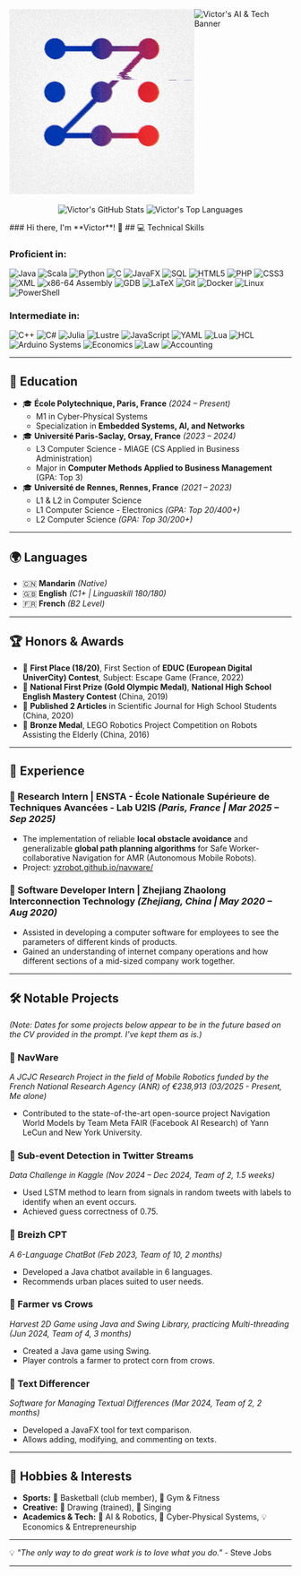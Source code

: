 <div style="display: flex; justify-content: space-between; align-items: flex-start;">
  <p style="margin: 0;"> <!-- 移除了 align 属性，因为会被 flex 控制 -->
    <img src="https://raw.githubusercontent.com/FBI-openup/FBI-openup/master/9z_blur.gif" alt="Victor's AI & Tech Banner" width="350px">
  </p>
  <p style="margin: 0;"> <!-- 移除了 align 属性 -->
    <img src="https://raw.githubusercontent.com/FBI-openup/FBI-openup/master/neuro.gif" alt="Victor's AI & Tech Banner" width="400px">
  </p>
</div>
<p align="center">
  <img align="center" src="https://github-readme-stats.vercel.app/api?username=FBI-openup&show_icons=true&theme=radical&include_all_commits=true&count_private=true" alt="Victor's GitHub Stats"/>
  <img align="center" src="https://github-readme-stats.vercel.app/api/top-langs/?username=FBI-openup&layout=compact&theme=radical" alt="Victor's Top Languages"/>
</p>
### Hi there, I'm **Victor**! 👋
## 💻 Technical Skills

### Proficient in:
<p align="left">
  <img src="https://img.shields.io/badge/Java-ED8B00?style=for-the-badge&logo=openjdk&logoColor=white" alt="Java"/>
  <img src="https://img.shields.io/badge/Scala-DC322F?style=for-the-badge&logo=scala&logoColor=white" alt="Scala"/>
  <img src="https://img.shields.io/badge/Python-3776AB?style=for-the-badge&logo=python&logoColor=white" alt="Python"/>
  <img src="https://img.shields.io/badge/C-00599C?style=for-the-badge&logo=c&logoColor=white" alt="C"/>
  <img src="https://img.shields.io/badge/JavaFX-007396?style=for-the-badge&logo=openjfx&logoColor=white" alt="JavaFX"/>
  <img src="https://img.shields.io/badge/SQL-4479A1?style=for-the-badge&logo=mysql&logoColor=white" alt="SQL"/>
  <img src="https://img.shields.io/badge/HTML5-E34F26?style=for-the-badge&logo=html5&logoColor=white" alt="HTML5"/>
  <img src="https://img.shields.io/badge/PHP-777BB4?style=for-the-badge&logo=php&logoColor=white" alt="PHP"/>
  <img src="https://img.shields.io/badge/CSS3-1572B6?style=for-the-badge&logo=css3&logoColor=white" alt="CSS3"/>
  <img src="https://img.shields.io/badge/XML-000000?style=for-the-badge&logo=feedly&logoColor=white" alt="XML"/> <!-- Using Feedly logo as a stand-in for generic XML -->
  <img src="https://img.shields.io/badge/x86_64_Assembly-522D80?style=for-the-badge&logo=intel&logoColor=white" alt="x86-64 Assembly"/>
  <img src="https://img.shields.io/badge/GDB-CC0000?style=for-the-badge&logo=gnu&logoColor=white" alt="GDB"/>
  <img src="https://img.shields.io/badge/LaTeX-008080?style=for-the-badge&logo=latex&logoColor=white" alt="LaTeX"/>
  <img src="https://img.shields.io/badge/Git-F05032?style=for-the-badge&logo=git&logoColor=white" alt="Git"/>
  <img src="https://img.shields.io/badge/Docker-2496ED?style=for-the-badge&logo=docker&logoColor=white" alt="Docker"/>
  <img src="https://img.shields.io/badge/Linux-FCC624?style=for-the-badge&logo=linux&logoColor=black" alt="Linux"/>
  <img src="https://img.shields.io/badge/PowerShell-5391FE?style=for-the-badge&logo=powershell&logoColor=white" alt="PowerShell"/>
</p>

### Intermediate in:
<p align="left">
  <img src="https://img.shields.io/badge/C++-00599C?style=for-the-badge&logo=cplusplus&logoColor=white" alt="C++"/>
  <img src="https://img.shields.io/badge/C%23-239120?style=for-the-badge&logo=c-sharp&logoColor=white" alt="C#"/>
  <img src="https://img.shields.io/badge/Julia-9558B2?style=for-the-badge&logo=julia&logoColor=white" alt="Julia"/>
  <img src="https://img.shields.io/badge/Lustre-FF6B00?style=for-the-badge&logoColor=white&text=Lustre" alt="Lustre"/> <!-- No specific logo for Lustre, using text -->
  <img src="https://img.shields.io/badge/JavaScript-F7DF1E?style=for-the-badge&logo=javascript&logoColor=black" alt="JavaScript"/>
  <img src="https://img.shields.io/badge/YAML-CB171E?style=for-the-badge&logo=yaml&logoColor=white" alt="YAML"/>
  <img src="https://img.shields.io/badge/Lua-2C2D72?style=for-the-badge&logo=lua&logoColor=white" alt="Lua"/>
  <img src="https://img.shields.io/badge/HCL-6836F2?style=for-the-badge&logo=hashicorp&logoColor=white" alt="HCL"/>
  <img src="https://img.shields.io/badge/Arduino-00979D?style=for-the-badge&logo=arduino&logoColor=white" alt="Arduino Systems"/>
  <img src="https://img.shields.io/badge/Economics-0077B5?style=for-the-badge&logoColor=white&text=Economics" alt="Economics"/>
  <img src="https://img.shields.io/badge/Law-808080?style=for-the-badge&logoColor=white&text=Law" alt="Law"/>
  <img src="https://img.shields.io/badge/Accounting-4CAF50?style=for-the-badge&logoColor=white&text=Accounting" alt="Accounting"/>
</p>

---

## 🏫 Education

- 🎓 **École Polytechnique, Paris, France** *(2024 – Present)*  
  - M1 in Cyber-Physical Systems
  - Specialization in **Embedded Systems, AI, and Networks**
- 🎓 **Université Paris-Saclay, Orsay, France** *(2023 – 2024)*  
  - L3 Computer Science - MIAGE (CS Applied in Business Administration)
  - Major in **Computer Methods Applied to Business Management** (GPA: Top 3)
- 🎓 **Université de Rennes, Rennes, France** *(2021 – 2023)*  
  - L1 & L2 in Computer Science
  - L1 Computer Science - Electronics *(GPA: Top 20/400+)*
  - L2 Computer Science *(GPA: Top 30/200+)*

---

## 🌍 Languages

- 🇨🇳 **Mandarin** *(Native)*
- 🇬🇧 **English** *(C1+ | Linguaskill 180/180)*
- 🇫🇷 **French** *(B2 Level)*

---

## 🏆 Honors & Awards

- 🏅 **First Place (18/20)**, First Section of **EDUC (European Digital UniverCity) Contest**, Subject: Escape Game (France, 2022)
- 🥇 **National First Prize (Gold Olympic Medal)**, **National High School English Mastery Contest** (China, 2019)
- 📖 **Published 2 Articles** in Scientific Journal for High School Students (China, 2020)
- 🥉 **Bronze Medal**, LEGO Robotics Project Competition on Robots Assisting the Elderly (China, 2016)

---

## 🔬 Experience

### 🔹 Research Intern | ENSTA - École Nationale Supérieure de Techniques Avancées - Lab U2IS *(Paris, France | Mar 2025 – Sep 2025)*
- The implementation of reliable **local obstacle avoidance** and generalizable **global path planning algorithms** for Safe Worker-collaborative Navigation for AMR (Autonomous Mobile Robots).
- Project: [yzrobot.github.io/navware/](https://yzrobot.github.io/navware/)

### 🔹 Software Developer Intern | Zhejiang Zhaolong Interconnection Technology *(Zhejiang, China | May 2020 – Aug 2020)*
- Assisted in developing a computer software for employees to see the parameters of different kinds of products.
- Gained an understanding of internet company operations and how different sections of a mid-sized company work together.

---

## 🛠️ Notable Projects

*(Note: Dates for some projects below appear to be in the future based on the CV provided in the prompt. I've kept them as is.)*

### 🔹 NavWare
*A JCJC Research Project in the field of Mobile Robotics funded by the French National Research Agency (ANR) of €238,913*
*(03/2025 - Present, Me alone)*
- Contributed to the state-of-the-art open-source project Navigation World Models by Team Meta FAIR (Facebook AI Research) of Yann LeCun and New York University.

### 🔹 Sub-event Detection in Twitter Streams
*Data Challenge in Kaggle*
*(Nov 2024 – Dec 2024, Team of 2, 1.5 weeks)*
- Used LSTM method to learn from signals in random tweets with labels to identify when an event occurs.
- Achieved guess correctness of 0.75.

### 🔹 Breizh CPT
*A 6-Language ChatBot*
*(Feb 2023, Team of 10, 2 months)*
- Developed a Java chatbot available in 6 languages.
- Recommends urban places suited to user needs.

### 🔹 Farmer vs Crows
*Harvest 2D Game using Java and Swing Library, practicing Multi-threading*
*(Jun 2024, Team of 4, 3 months)*
- Created a Java game using Swing.
- Player controls a farmer to protect corn from crows.

### 🔹 Text Differencer
*Software for Managing Textual Differences*
*(Mar 2024, Team of 2, 2 months)*
- Developed a JavaFX tool for text comparison.
- Allows adding, modifying, and commenting on texts.

---

## 🏀 Hobbies & Interests

- **Sports:** 🏀 Basketball (club member), 💪 Gym & Fitness
- **Creative:** 🎨 Drawing (trained), 🎤 Singing
- **Academics & Tech:** 🤖 AI & Robotics, 🔬 Cyber-Physical Systems, 💡 Economics & Entrepreneurship

---

💡 *"The only way to do great work is to love what you do."* - Steve Jobs

---

